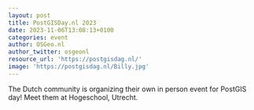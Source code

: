 ```yaml
---
layout: post
title: PostGISDay.nl 2023
date: 2023-11-06T13:08:13+0100
categories: event
author: OSGeo.nl
author_twitter: osgeonl
resource_url: 'https://postgisdag.nl/'
image: 'https://postgisdag.nl/Billy.jpg'
---
```


The Dutch community is organizing their own in person event for PostGIS day! Meet them at Hogeschool, Utrecht. 
